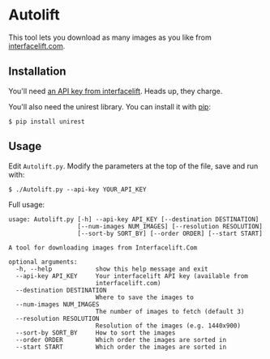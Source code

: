 # Autolift

This tool lets you download as many images as you like from [interfacelift.com](http://interfacelift.com).

## Installation

You'll need [an API key from interfacelift](https://www.mashape.com/interfacelift/wallpapers/pricing). Heads up, they charge.

You'll also need the unirest library. You can install it with [pip](http://www.pip-installer.org/):

    $ pip install unirest

## Usage

Edit `Autolift.py`. Modify the parameters at the top of the file, save and run with:

    $ ./Autolift.py --api-key YOUR_API_KEY

Full usage:

    usage: Autolift.py [-h] --api-key API_KEY [--destination DESTINATION]
                       [--num-images NUM_IMAGES] [--resolution RESOLUTION]
                       [--sort-by SORT_BY] [--order ORDER] [--start START]

    A tool for downloading images from Interfacelift.Com

    optional arguments:
      -h, --help            show this help message and exit
      --api-key API_KEY     Your interfacelift API key (available from
                            interfacelift.com)
      --destination DESTINATION
                            Where to save the images to
      --num-images NUM_IMAGES
                            The number of images to fetch (default 3)
      --resolution RESOLUTION
                            Resolution of the images (e.g. 1440x900)
      --sort-by SORT_BY     How to sort the images
      --order ORDER         Which order the images are sorted in
      --start START         Which order the images are sorted in